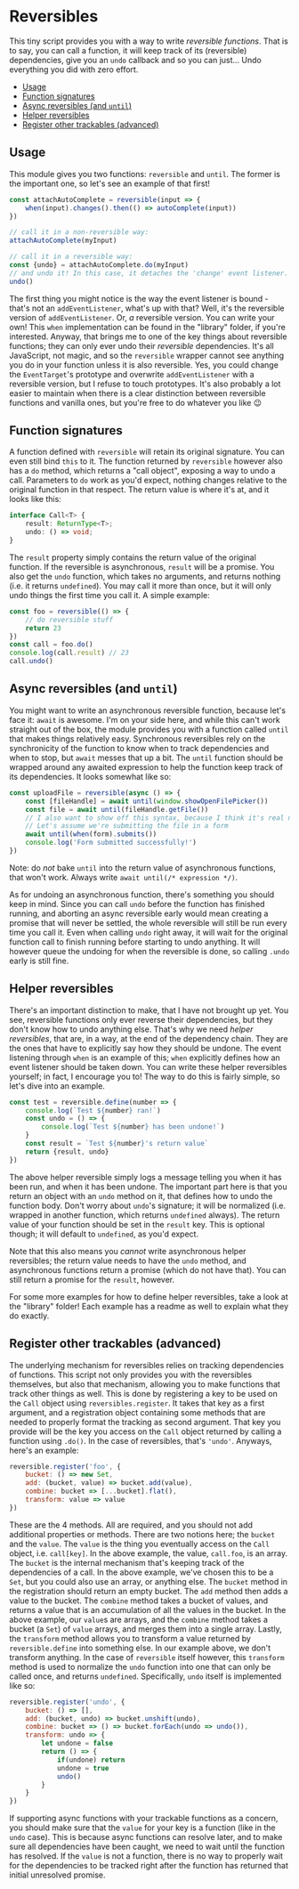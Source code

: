 # Reversibles

This tiny script provides you with a way to write _reversible functions_. That is to say, you can call a function, it will keep track of its (reversible) dependencies, give you an `undo` callback and so you can just... Undo everything you did with zero effort.

- [Usage](#usage)
- [Function signatures](#function-signatures)
- [Async reversibles (and `until`)](#async-reversibles)
- [Helper reversibles](#helper-reversibles)
- [Register other trackables (advanced)](#reversible-register)

<a name="usage"></a>
## Usage

This module gives you two functions: `reversible` and `until`. The former is the important one, so let's see an example of that first!
```js
const attachAutoComplete = reversible(input => {
    when(input).changes().then(() => autoComplete(input))
})

// call it in a non-reversible way:
attachAutoComplete(myInput)

// call it in a reversible way:
const {undo} = attachAutoComplete.do(myInput)
// and undo it! In this case, it detaches the 'change' event listener.
undo()
```
The first thing you might notice is the way the event listener is bound - that's not an `addEventListener`, what's up with that? Well, it's the reversible version of `addEventListener`. Or, _a_ reversible version. You can write your own! This `when` implementation can be found in the "library" folder, if you're interested. Anyway, that brings me to one of the key things about reversible functions; they can only ever undo their _reversible_ dependencies. It's all JavaScript, not magic, and so the `reversible` wrapper cannot see anything you do in your function unless it is also reversible. Yes, you could change the `EventTarget`'s prototype and overwrite `addEventListener` with a reversible version, but I refuse to touch prototypes. It's also probably a lot easier to maintain when there is a clear distinction between reversible functions and vanilla ones, but you're free to do whatever you like :wink:

<a name="function-signatures"></a>
## Function signatures

A function defined with `reversible` will retain its original signature. You can even still bind `this` to it. The function returned by `reversible` however also has a `do` method, which returns a "call object", exposing a way to undo a call. Parameters to `do` work as you'd expect, nothing changes relative to the original function in that respect. The return value is where it's at, and it looks like this:
```ts
interface Call<T> {
    result: ReturnType<T>;
    undo: () => void;
}
```
The `result` property simply contains the return value of the original function. If the reversible is asynchronous, `result` will be a promise. You also get the `undo` function, which takes no arguments, and returns nothing (i.e. it returns `undefined`). You may call it more than once, but it will only undo things the first time you call it. A simple example:
```js
const foo = reversible(() => {
    // do reversible stuff
    return 23
})
const call = foo.do()
console.log(call.result) // 23
call.undo()
```

<a name="async-reversibles"></a>
## Async reversibles (and `until`)

You might want to write an asynchronous reversible function, because let's face it: `await` is awesome. I'm on your side here, and while this can't work straight out of the box, the module provides you with a function called `until` that makes things relatively easy. Synchronous reversibles rely on the synchronicity of the function to know when to track dependencies and when to stop, but `await` messes that up a bit. The `until` function should be wrapped around any awaited expression to help the function keep track of its dependencies. It looks somewhat like so:
```js
const uploadFile = reversible(async () => {
    const [fileHandle] = await until(window.showOpenFilePicker())
    const file = await until(fileHandle.getFile())
    // I also want to show off this syntax, because I think it's real nice
    // Let's assume we're submitting the file in a form
    await until(when(form).submits())
    console.log('Form submitted successfully!')
})
```
Note: do _not_ bake `until` into the return value of asynchronous functions, that won't work. Always write `await until(/* expression */)`.

As for undoing an asynchronous function, there's something you should keep in mind. Since you can call `undo` before the function has finished running, and aborting an async reversible early would mean creating a promise that will never be settled, the whole reversible will still be run every time you call it. Even when calling `undo` right away, it will wait for the original function call to finish running before starting to undo anything. It will however queue the undoing for when the reversible is done, so calling `.undo` early is still fine.

<a name="helper-reversibles"></a>
## Helper reversibles

There's an important distinction to make, that I have not brought up yet. You see, reversible functions only ever reverse their dependencies, but they don't know how to undo anything else. That's why we need _helper reversibles_, that are, in a way, at the end of the dependency chain. They are the ones that have to explicitly say how they should be undone. The event listening through `when` is an example of this; `when` explicitly defines how an event listener should be taken down. You can write these helper reversibles yourself; in fact, I encourage you to! The way to do this is fairly simple, so let's dive into an example.
```js
const test = reversible.define(number => {
    console.log(`Test ${number} ran!`)
    const undo = () => {
        console.log(`Test ${number} has been undone!`)
    }
    const result = `Test ${number}'s return value`
    return {result, undo}
})
```
The above helper reversible simply logs a message telling you when it has been run, and when it has been undone. The important part here is that you return an object with an `undo` method on it, that defines how to undo the function body. Don't worry about `undo`'s signature; it will be normalized (i.e. wrapped in another function, which returns `undefined` always). The return value of your function should be set in the `result` key. This is optional though; it will default to `undefined`, as you'd expect.

Note that this also means you _cannot_ write asynchronous helper reversibles; the return value needs to have the `undo` method, and asynchronous functions return a promise (which do not have that). You can still return a promise for the `result`, however. 

For some more examples for how to define helper reversibles, take a look at the "library" folder! Each example has a readme as well to explain what they do exactly.

<a name="reversible-register"></a>
## Register other trackables (advanced)

The underlying mechanism for reversibles relies on tracking dependencies of functions. This script not only provides you with the reversibles themselves, but also that mechanism, allowing you to make functions that track other things as well. This is done by registering a key to be used on the `Call` object using `reversibles.register`. It takes that key as a first argument, and a registration object containing some methods that are needed to properly format the tracking as second argument. That key you provide will be the key you access on the `Call` object returned by calling a function using `.do()`. In the case of reversibles, that's `'undo'`. Anyways, here's an example:
```js
reversible.register('foo', {
    bucket: () => new Set,
    add: (bucket, value) => bucket.add(value),
    combine: bucket => [...bucket].flat(),
    transform: value => value
})
```
These are the 4 methods. All are required, and you should not add additional properties or methods. There are two notions here; the `bucket` and the `value`. The `value` is the thing you eventually access on the `Call` object, i.e. `call[key]`. In the above example, the value, `call.foo`, is an array. The `bucket` is the internal mechanism that's keeping track of the dependencies of a call. In the above example, we've chosen this to be a `Set`, but you could also use an array, or anything else. The `bucket` method in the registration should return an empty bucket. The `add` method then adds a value to the bucket. The `combine` method takes a bucket of values, and returns a value that is an accumulation of all the values in the bucket. In the above example, our `value`s are arrays, and the `combine` method takes a bucket (a `Set`) of `value` arrays, and merges them into a single array. Lastly, the `transform` method allows you to transform a value returned by `reversible.define` into something else. In our example above, we don't transform anything. In the case of `reversible` itself however, this `transform` method is used to normalize the `undo` function into one that can only be called once, and returns `undefined`. Specifically, `undo` itself is implemented like so:
```js
reversible.register('undo', {
    bucket: () => [],
    add: (bucket, undo) => bucket.unshift(undo),
    combine: bucket => () => bucket.forEach(undo => undo()),
    transform: undo => {
        let undone = false
        return () => {
            if(undone) return
            undone = true
            undo()
        }
    }
})
``` 
If supporting async functions with your trackable functions as a concern, you should make sure that the `value` for your key is a function (like in the `undo` case). This is because async functions can resolve later, and to make sure all dependencies have been caught, we need to wait until the function has resolved. If the `value` is not a function, there is no way to properly wait for the dependencies to be tracked right after the function has returned that initial unresolved promise.
